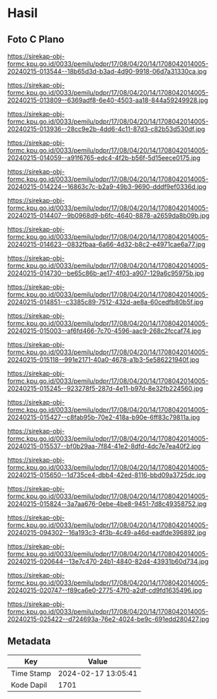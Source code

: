 # Hasil

## Foto C Plano

https://sirekap-obj-formc.kpu.go.id/0033/pemilu/pdpr/17/08/04/20/14/1708042014005-20240215-013544--18b65d3d-b3ad-4d90-9918-06d7a31330ca.jpg

https://sirekap-obj-formc.kpu.go.id/0033/pemilu/pdpr/17/08/04/20/14/1708042014005-20240215-013809--6369adf8-6e40-4503-aa18-844a59249928.jpg

https://sirekap-obj-formc.kpu.go.id/0033/pemilu/pdpr/17/08/04/20/14/1708042014005-20240215-013936--28cc9e2b-4dd6-4c11-87d3-c82b53d530df.jpg

https://sirekap-obj-formc.kpu.go.id/0033/pemilu/pdpr/17/08/04/20/14/1708042014005-20240215-014059--a91f6765-edc4-4f2b-b56f-5d15eece0175.jpg

https://sirekap-obj-formc.kpu.go.id/0033/pemilu/pdpr/17/08/04/20/14/1708042014005-20240215-014224--16863c7c-b2a9-49b3-9690-dddf9ef0336d.jpg

https://sirekap-obj-formc.kpu.go.id/0033/pemilu/pdpr/17/08/04/20/14/1708042014005-20240215-014407--9b0968d9-b6fc-4640-8878-a2659da8b09b.jpg

https://sirekap-obj-formc.kpu.go.id/0033/pemilu/pdpr/17/08/04/20/14/1708042014005-20240215-014623--0832fbaa-6a66-4d32-b8c2-e4971cae6a77.jpg

https://sirekap-obj-formc.kpu.go.id/0033/pemilu/pdpr/17/08/04/20/14/1708042014005-20240215-014730--be65c86b-ae17-4f03-a907-129a6c95975b.jpg

https://sirekap-obj-formc.kpu.go.id/0033/pemilu/pdpr/17/08/04/20/14/1708042014005-20240215-014851--c3385c89-7512-432d-ae8a-60cedfb80b5f.jpg

https://sirekap-obj-formc.kpu.go.id/0033/pemilu/pdpr/17/08/04/20/14/1708042014005-20240215-015003--af6fd466-7c70-4596-aac9-268c2fccaf74.jpg

https://sirekap-obj-formc.kpu.go.id/0033/pemilu/pdpr/17/08/04/20/14/1708042014005-20240215-015118--991e2171-40a0-4678-a1b3-5e586221940f.jpg

https://sirekap-obj-formc.kpu.go.id/0033/pemilu/pdpr/17/08/04/20/14/1708042014005-20240215-015245--923278f5-287d-4e11-b97d-8e32fb224560.jpg

https://sirekap-obj-formc.kpu.go.id/0033/pemilu/pdpr/17/08/04/20/14/1708042014005-20240215-015427--c8fab95b-70e2-418a-b90e-6ff83c79811a.jpg

https://sirekap-obj-formc.kpu.go.id/0033/pemilu/pdpr/17/08/04/20/14/1708042014005-20240215-015537--bf0b29aa-7f84-41e2-8dfd-4dc7e7ea40f2.jpg

https://sirekap-obj-formc.kpu.go.id/0033/pemilu/pdpr/17/08/04/20/14/1708042014005-20240215-015650--1d735ce4-dbb4-42ed-8116-bbd09a3725dc.jpg

https://sirekap-obj-formc.kpu.go.id/0033/pemilu/pdpr/17/08/04/20/14/1708042014005-20240215-015824--3a7aa676-0ebe-4be8-9451-7d8c49358752.jpg

https://sirekap-obj-formc.kpu.go.id/0033/pemilu/pdpr/17/08/04/20/14/1708042014005-20240215-094302--16a193c3-4f3b-4c49-a46d-eadfde396892.jpg

https://sirekap-obj-formc.kpu.go.id/0033/pemilu/pdpr/17/08/04/20/14/1708042014005-20240215-020644--13e7c470-24b1-4840-82d4-43931b60d734.jpg

https://sirekap-obj-formc.kpu.go.id/0033/pemilu/pdpr/17/08/04/20/14/1708042014005-20240215-020747--f89ca6e0-2775-47f0-a2df-cd9fd1635496.jpg

https://sirekap-obj-formc.kpu.go.id/0033/pemilu/pdpr/17/08/04/20/14/1708042014005-20240215-025422--d724693a-76e2-4024-be9c-691edd280427.jpg


## Metadata

| Key        | Value               |
| ---------- | ------------------- |
| Time Stamp | 2024-02-17 13:05:41 |
| Kode Dapil | 1701                |



